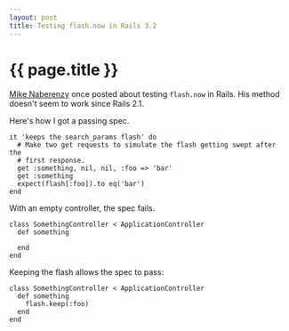 ```yaml
---
layout: post
title: Testing flash.now in Rails 3.2
---
```


# {{ page.title }}

[Mike Naberenzy](http://mikenaberezny.com/2007/09/08/keep-the-flash-and-test-it-too/) once posted about testing `flash.now` in Rails. His method doesn't seem to work
since Rails 2.1.

Here's how I got a passing spec.

    it 'keeps the search_params flash' do
      # Make two get requests to simulate the flash getting swept after the
      # first response.
      get :something, nil, nil, :foo => 'bar'
      get :something
      expect(flash[:foo]).to eq('bar')
    end

With an empty controller, the spec fails.

    class SomethingController < ApplicationController
      def something

      end
    end

Keeping the flash allows the spec to pass:

    class SomethingController < ApplicationController
      def something
        flash.keep(:foo)
      end
    end
